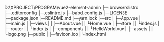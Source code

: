 D:\XPROJECT\PROGRAM\vue2-element-admin
├─.browserslistrc
├─.editorconfig
├─.eslintrc.js
├─babel.config.js
├─LICENSE
├─package.json
├─README.md
├─yarn.lock
├─src
|  ├─App.vue
|  ├─main.js
|  ├─views
|  |   ├─About.vue
|  |   └Home.vue
|  ├─store
|  |   └index.js
|  ├─router
|  |   └index.js
|  ├─components
|  |     └HelloWorld.vue
|  ├─assets
|  |   └logo.png
├─public
|   ├─favicon.ico
|   └index.html